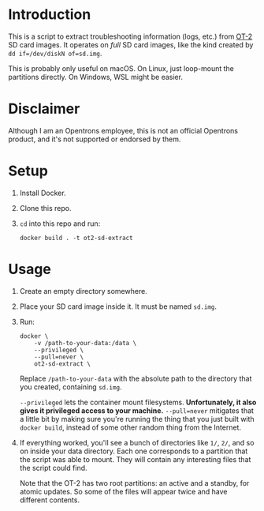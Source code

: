# Introduction

This is a script to extract troubleshooting information (logs, etc.) from [OT-2](https://opentrons.com/products/robots/ot-2/) SD card images. It operates on *full* SD card images, like the kind created by `dd if=/dev/diskN of=sd.img`.

This is probably only useful on macOS. On Linux, just loop-mount the partitions directly. On Windows, WSL might be easier.

# Disclaimer

Although I am an Opentrons employee, this is not an official Opentrons product, and it's not supported or endorsed by them.

# Setup

1. Install Docker.
2. Clone this repo.
3. `cd` into this repo and run:

   ```
   docker build . -t ot2-sd-extract
   ```

# Usage

1. Create an empty directory somewhere.

2. Place your SD card image inside it. It must be named `sd.img`.

3. Run:

   ```
   docker \
       -v /path-to-your-data:/data \
       --privileged \
       --pull=never \
       ot2-sd-extract \
   ```

   Replace `/path-to-your-data` with the absolute path to the directory that you created, containing `sd.img`.

   `--privileged` lets the container mount filesystems. **Unfortunately, it also gives it privileged access to your machine.** `--pull=never` mitigates that a little bit by making sure you're running the thing that you just built with `docker build`, instead of some other random thing from the Internet.

4. If everything worked, you'll see a bunch of directories like `1/`, `2/`, and so on inside your data directory. Each one corresponds to a partition that the script was able to mount. They will contain any interesting files that the script could find.

   Note that the OT-2 has two root partitions: an active and a standby, for atomic updates. So some of the files will appear twice and have different contents.
